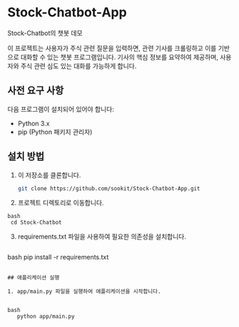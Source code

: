 # Stock-Chatbot-App
Stock-Chatbot의 챗봇 데모


이 프로젝트는 사용자가 주식 관련 질문을 입력하면, 관련 기사를 크롤링하고 이를 기반으로 대화할 수 있는 챗봇 프로그램입니다. 기사의 핵심 정보를 요약하여 제공하며, 사용자와 주식 관련 심도 있는 대화를 가능하게 합니다.

## 사전 요구 사항

다음 프로그램이 설치되어 있어야 합니다:

- Python 3.x
- pip (Python 패키지 관리자)

## 설치 방법

1. 이 저장소를 클론합니다.

   ```bash
   git clone https://github.com/sookit/Stock-Chatbot-App.git
   ```

2. 프로젝트 디렉토리로 이동합니다.

  ``` 
bash
   cd Stock-Chatbot
```

3. requirements.txt 파일을 사용하여 필요한 의존성을 설치합니다.

   ```
bash
   pip install -r requirements.txt

```

## 애플리케이션 실행

1. app/main.py 파일을 실행하여 애플리케이션을 시작합니다.

   
bash
   python app/main.py
